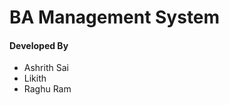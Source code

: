 <h1>BA Management System</h1>
<h4>Developed By </h4>
<ul>
  <li>Ashrith Sai</li>
  <li>Likith</li>
  <li>Raghu Ram</li>
</ul>
